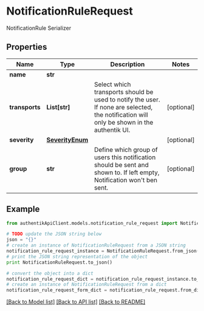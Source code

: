 # NotificationRuleRequest

NotificationRule Serializer

## Properties
Name | Type | Description | Notes
------------ | ------------- | ------------- | -------------
**name** | **str** |  | 
**transports** | **List[str]** | Select which transports should be used to notify the user. If none are selected, the notification will only be shown in the authentik UI. | [optional] 
**severity** | [**SeverityEnum**](SeverityEnum.md) |  | [optional] 
**group** | **str** | Define which group of users this notification should be sent and shown to. If left empty, Notification won&#39;t ben sent. | [optional] 

## Example

```python
from authentikApiClient.models.notification_rule_request import NotificationRuleRequest

# TODO update the JSON string below
json = "{}"
# create an instance of NotificationRuleRequest from a JSON string
notification_rule_request_instance = NotificationRuleRequest.from_json(json)
# print the JSON string representation of the object
print NotificationRuleRequest.to_json()

# convert the object into a dict
notification_rule_request_dict = notification_rule_request_instance.to_dict()
# create an instance of NotificationRuleRequest from a dict
notification_rule_request_form_dict = notification_rule_request.from_dict(notification_rule_request_dict)
```
[[Back to Model list]](../README.md#documentation-for-models) [[Back to API list]](../README.md#documentation-for-api-endpoints) [[Back to README]](../README.md)



